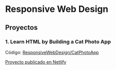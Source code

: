 # Responsive Web Design

## Proyectos

### 1. Learn HTML by Building a Cat Photo App
Código: [ResponsiveWebDesign/CatPhotoApp](https://github.com/tutor-straining/repo-prueba-github/tree/3d4e440280ceb6e8602ddef036427c3ae11c6dc6/ResponsiveWebDesign/CatPhotoApp)

[Proyecto publicado en Netlify](https://lesson01-catapp.netlify.app/)



